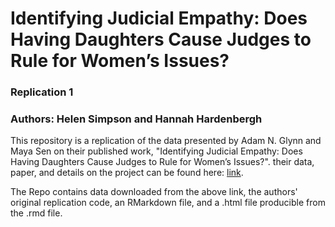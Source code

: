 #  Identifying Judicial Empathy: Does Having Daughters Cause Judges to Rule for Women’s Issues?
### Replication 1
### Authors: Helen Simpson and Hannah Hardenbergh

This repository is a replication of the data presented by Adam N. Glynn and Maya Sen on their published work, "Identifying Judicial Empathy: Does Having Daughters Cause Judges to Rule for Women’s Issues?". their data, paper, and details on the project can be found here: [link](https://dataverse.harvard.edu/dataset.xhtml?persistentId=doi:10.7910/DVN/26544).

The Repo contains data downloaded from the above link, the authors' original replication code, an RMarkdown file, and a .html file producible from the .rmd file.

